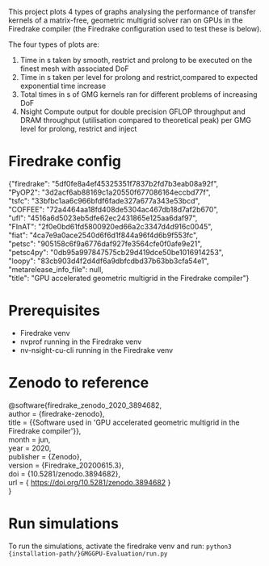This project plots 4 types of graphs analysing the performance of transfer kernels of a matrix-free, geometric multigrid solver ran on GPUs in the Firedrake compiler (the Firedrake configuration used to test these is below).

The four types of plots are:
1. Time in s taken by smooth, restrict and prolong to be executed on the finest mesh with associated DoF
2. Time in s taken per level for prolong and restrict,compared to expected exponential time increase
3. Total times in s of GMG kernels ran for different problems of increasing DoF
4. Nsight Compute output for double precision GFLOP throughput and DRAM throughput (utilisation compared to theoretical peak) per GMG level for prolong, restrict and inject 

# Firedrake config 

{"firedrake": "5df0fe8a4ef45325351f7837b2fd7b3eab08a92f", \
"PyOP2": "3d2acf6ab88169c1a20550f677086164eccbd77f", \
"tsfc": "33bfbc1aa6c966bfdf6fade327a677a343e53bcd", \
"COFFEE": "72a4464aa18fd408de5304ac467db18d7af2b670", \
"ufl": "4516a6d5023eb5dfe62ec2431865e125aa6daf97", \
"FInAT": "2f0e0bd61fd5800920ed66a2c3347d4d916c0045", \
"fiat": "4ca7e9a0ace2540d6f6d1f844a96f4d6b9f553fc", \
"petsc":  "905158c6f9a6776daf927fe3564cfe0f0afe9e21", \
"petsc4py": "0db95a997847575cb29d419dce50be1016914253", \
"loopy": "83cb903d4f2d4df6a9dbfcdbd37b63bb3cfa54e1", \
"metarelease_info_file": null, \
"title": "GPU accelerated geometric multigrid in the Firedrake compiler"}

# Prerequisites
* Firedrake venv
* nvprof running in the Firedrake venv
* nv-nsight-cu-cli running in the Firedrake venv

# Zenodo to reference
@software{firedrake_zenodo_2020_3894682, \
  author       = {firedrake-zenodo}, \
  title        = {{Software used in 'GPU accelerated geometric 
                   multigrid in the Firedrake compiler'}}, \
  month        = jun,\
  year         = 2020,\
  publisher    = {Zenodo}, \
  version      = {Firedrake\_20200615.3},\
  doi          = {10.5281/zenodo.3894682}, \
  url          = { https://doi.org/10.5281/zenodo.3894682 } \
}

# Run simulations
To run the simulations, activate the firedrake venv and run:
``` python3 {installation-path/}GMGGPU-Evaluation/run.py ```

